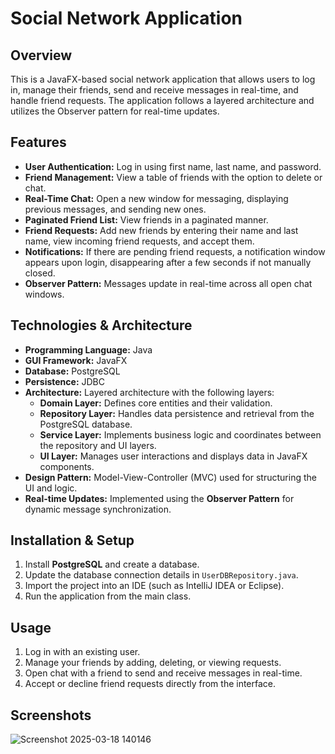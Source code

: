 # Social Network Application

## Overview
This is a JavaFX-based social network application that allows users to log in, manage their friends, send and receive messages in real-time, and handle friend requests. The application follows a layered architecture and utilizes the Observer pattern for real-time updates.

## Features
- **User Authentication:** Log in using first name, last name, and password.
- **Friend Management:** View a table of friends with the option to delete or chat.
- **Real-Time Chat:** Open a new window for messaging, displaying previous messages, and sending new ones.
- **Paginated Friend List:** View friends in a paginated manner.
- **Friend Requests:** Add new friends by entering their name and last name, view incoming friend requests, and accept them.
- **Notifications:** If there are pending friend requests, a notification window appears upon login, disappearing after a few seconds if not manually closed.
- **Observer Pattern:** Messages update in real-time across all open chat windows.

## Technologies & Architecture
- **Programming Language:** Java
- **GUI Framework:** JavaFX
- **Database:** PostgreSQL
- **Persistence:** JDBC
- **Architecture:** Layered architecture with the following layers:
  - **Domain Layer:** Defines core entities and their validation.
  - **Repository Layer:** Handles data persistence and retrieval from the PostgreSQL database.
  - **Service Layer:** Implements business logic and coordinates between the repository and UI layers.
  - **UI Layer:** Manages user interactions and displays data in JavaFX components.
- **Design Pattern:** Model-View-Controller (MVC) used for structuring the UI and logic.
- **Real-time Updates:** Implemented using the **Observer Pattern** for dynamic message synchronization.

## Installation & Setup
1. Install **PostgreSQL** and create a database.
2. Update the database connection details in `UserDBRepository.java`.
3. Import the project into an IDE (such as IntelliJ IDEA or Eclipse).
4. Run the application from the main class.

## Usage
1. Log in with an existing user.
2. Manage your friends by adding, deleting, or viewing requests.
3. Open chat with a friend to send and receive messages in real-time.
4. Accept or decline friend requests directly from the interface.


## Screenshots
![Screenshot 2025-03-18 140146](https://github.com/user-attachments/assets/b5a9b54c-e4a9-4fc1-a5e8-a3b10384dde8)
